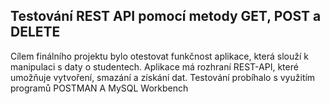 ## Testování REST API pomocí metody GET, POST a DELETE

Cílem finálního projektu bylo otestovat funkčnost aplikace, která slouží k manipulaci s daty o studentech. Aplikace má rozhraní REST-API, které umožňuje vytvoření, smazání a získání dat.
Testování probíhalo s využitím programů POSTMAN A MySQL Workbench
